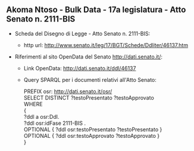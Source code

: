 ## Akoma Ntoso - Bulk Data - 17a legislatura - Atto Senato n. 2111-BIS ##

* Scheda del Disegno di Legge - Atto Senato n. 2111-BIS:
	* http url: http://www.senato.it/leg/17/BGT/Schede/Ddliter/46137.htm

* Riferimenti al sito OpenData del Senato http://dati.senato.it/:
	* Link OpenData: http://dati.senato.it/ddl/46137
	* Query SPARQL per i documenti relativi all'Atto Senato:

        PREFIX osr: <http://dati.senato.it/osr/>  
		SELECT DISTINCT ?testoPresentato ?testoApprovato  
		WHERE  
		{  
		    ?ddl a osr:Ddl.  
		    ?ddl osr:idFase 2111-BIS .  
		    OPTIONAL { ?ddl osr:testoPresentato ?testoPresentato }  
		    OPTIONAL { ?ddl osr:testoApprovato ?testoApprovato }  
		}
		